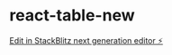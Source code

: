 # react-table-new

[Edit in StackBlitz next generation editor ⚡️](https://stackblitz.com/~/github.com/monamohammed97/react-table-new)